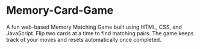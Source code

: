 # Memory-Card-Game
A fun web-based Memory Matching Game built using HTML, CSS, and JavaScript. Flip two cards at a time to find matching pairs. The game keeps track of your moves and resets automatically once completed.
 
